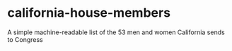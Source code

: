 # california-house-members
A simple machine-readable list of the 53 men and women California sends to Congress
